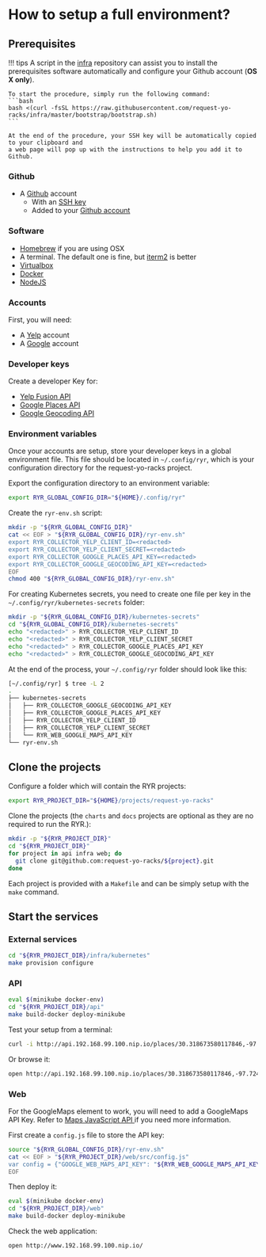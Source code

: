 # How to setup a full environment?

## Prerequisites

!!! tips
    A script in the
    [infra](https://github.com/request-yo-racks/infra/tree/master/bootstrap/bootstrap.sh)
    repository can assist you to install the prerequisites software automatically and configure your Github account
    (**OS X only**).

    To start the procedure, simply run the following command:
    ```bash
    bash <(curl -fsSL https://raw.githubusercontent.com/request-yo-racks/infra/master/bootstrap/bootstrap.sh)
    ```

    At the end of the procedure, your SSH key will be automatically copied to your clipboard and
    a web page will pop up with the instructions to help you add it to Github.

### Github

* A [Github](github.com) account
    * With an [SSH key](https://help.github.com/articles/generating-a-new-ssh-key-and-adding-it-to-the-ssh-agent/)
    * Added to your [Github account](https://help.github.com/articles/adding-a-new-ssh-key-to-your-github-account/)

### Software

* [Homebrew](https://brew.sh/) if you are using OSX
* A terminal. The default one is fine, but [iterm2](https://iterm2.com/) is better
* [Virtualbox](https://www.virtualbox.org/)
* [Docker](https://docs.docker.com/docker-for-mac/install/)
* [NodeJS](https://nodejs.org/en/)

### Accounts

First, you will need:

* A [Yelp](https://www.yelp.com/signup) account
* A [Google](https://accounts.google.com/SignUp) account

### Developer keys

Create a developer Key for:

* [Yelp Fusion API](https://www.yelp.com/developers/v3/manage_app)
* [Google Places API](https://developers.google.com/places/web-service)
* [Google Geocoding API](https://developers.google.com/maps/documentation/geocoding/get-api-key)

### Environment variables

Once your accounts are setup, store your developer keys in a global environment file. This file should be located in `~/.config/ryr`, which is your configuration directory for the request-yo-racks project.

Export the configuration directory to an environment variable:
```bash
export RYR_GLOBAL_CONFIG_DIR="${HOME}/.config/ryr"
```

Create the `ryr-env.sh` script:
``` bash
mkdir -p "${RYR_GLOBAL_CONFIG_DIR}"
cat << EOF > "${RYR_GLOBAL_CONFIG_DIR}/ryr-env.sh"
export RYR_COLLECTOR_YELP_CLIENT_ID=<redacted>
export RYR_COLLECTOR_YELP_CLIENT_SECRET=<redacted>
export RYR_COLLECTOR_GOOGLE_PLACES_API_KEY=<redacted>
export RYR_COLLECTOR_GOOGLE_GEOCODING_API_KEY=<redacted>
EOF
chmod 400 "${RYR_GLOBAL_CONFIG_DIR}/ryr-env.sh"
```

For creating Kubernetes secrets, you need to create one file per key in the
`~/.config/ryr/kubernetes-secrets` folder:

```bash
mkdir -p "${RYR_GLOBAL_CONFIG_DIR}/kubernetes-secrets"
cd "${RYR_GLOBAL_CONFIG_DIR}/kubernetes-secrets"
echo "<redacted>" > RYR_COLLECTOR_YELP_CLIENT_ID
echo "<redacted>" > RYR_COLLECTOR_YELP_CLIENT_SECRET
echo "<redacted>" > RYR_COLLECTOR_GOOGLE_PLACES_API_KEY
echo "<redacted>" > RYR_COLLECTOR_GOOGLE_GEOCODING_API_KEY
```

At the end of the process, your `~/.config/ryr` folder should look like this:
```bash
[~/.config/ryr] $ tree -L 2
.
├── kubernetes-secrets
│   ├── RYR_COLLECTOR_GOOGLE_GEOCODING_API_KEY
│   ├── RYR_COLLECTOR_GOOGLE_PLACES_API_KEY
│   ├── RYR_COLLECTOR_YELP_CLIENT_ID
│   ├── RYR_COLLECTOR_YELP_CLIENT_SECRET
│   └── RYR_WEB_GOOGLE_MAPS_API_KEY
└── ryr-env.sh
```

## Clone the projects

Configure a folder which will contain the RYR projects:
```bash
export RYR_PROJECT_DIR="${HOME}/projects/request-yo-racks"
```

Clone the projects (the `charts` and `docs` projects are optional as they are no required to run the RYR.):
``` bash
mkdir -p "${RYR_PROJECT_DIR}"
cd "${RYR_PROJECT_DIR}"
for project in api infra web; do
  git clone git@github.com:request-yo-racks/${project}.git
done
```

Each project is provided with a `Makefile` and can be simply setup with the `make` command.

## Start the services

### External services

```bash
cd "${RYR_PROJECT_DIR}/infra/kubernetes"
make provision configure
```

### API

```bash
eval $(minikube docker-env)
cd "${RYR_PROJECT_DIR}/api"
make build-docker deploy-minikube
```

Test your setup from a terminal:
```bash
curl -i http://api.192.168.99.100.nip.io/places/30.318673580117846,-97.72446155548096
```
Or browse it:
```bash
open http://api.192.168.99.100.nip.io/places/30.318673580117846,-97.72446155548096
```

### Web

For the GoogleMaps element to work, you will need to add a GoogleMaps API Key. Refer to
[Maps JavaScript API ](https://developers.google.com/maps/documentation/javascript/get-api-key)
if you need more information.

First create a `config.js` file to store the API key:
```bash
source "${RYR_GLOBAL_CONFIG_DIR}/ryr-env.sh"
cat << EOF > "${RYR_PROJECT_DIR}/web/src/config.js"
var config = {"GOOGLE_WEB_MAPS_API_KEY": "${RYR_WEB_GOOGLE_MAPS_API_KEY}"};
EOF
```

Then deploy it:
```bash
eval $(minikube docker-env)
cd "${RYR_PROJECT_DIR}/web"
make build-docker deploy-minikube
```

Check the web application:
```bash
open http://www.192.168.99.100.nip.io/
```
